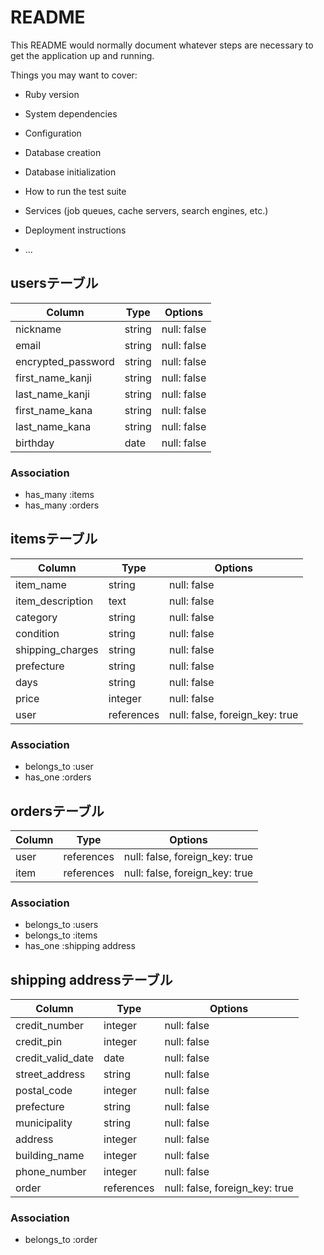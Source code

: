 # README

This README would normally document whatever steps are necessary to get the
application up and running.

Things you may want to cover:

* Ruby version

* System dependencies

* Configuration

* Database creation

* Database initialization

* How to run the test suite

* Services (job queues, cache servers, search engines, etc.)

* Deployment instructions

* ...

## usersテーブル

|Column              |Type    |Options      |
|------------------- |------- |------------ |
| nickname           | string | null: false |
| email              | string | null: false |
| encrypted_password | string | null: false |
| first_name_kanji   | string | null: false |
| last_name_kanji    | string | null: false |
| first_name_kana    | string | null: false |
| last_name_kana     | string | null: false |
| birthday           | date   | null: false |


### Association
- has_many :items
- has_many :orders

## itemsテーブル

|Column            |Type        |Options                         |
|----------------- |----------- |------------------------------- |
| item_name        | string     | null: false                    |
| item_description | text       | null: false                    |
| category         | string     | null: false                    |
| condition        | string     | null: false                    |
| shipping_charges | string     | null: false                    |
| prefecture       | string     | null: false                    |
| days             | string     | null: false                    |
| price            | integer    | null: false                    |
| user             | references | null: false, foreign_key: true |


### Association
- belongs_to :user
- has_one :orders

## ordersテーブル

|Column |Type        |Options                         |
|------ |----------- |------------------------------- |
| user  | references | null: false, foreign_key: true |
| item  | references | null: false, foreign_key: true |

### Association
- belongs_to :users
- belongs_to :items
- has_one :shipping address

## shipping addressテーブル

|Column             |Type        |Options                         |
|------------------ |----------- |------------------------------- |
| credit_number     | integer    | null: false                    |
| credit_pin        | integer    | null: false                    |
| credit_valid_date | date       | null: false                    |
| street_address    | string     | null: false                    |
| postal_code       | integer    | null: false                    |
| prefecture        | string     | null: false                    |
| municipality      | string     | null: false                    |
| address           | integer    | null: false                    |
| building_name     | integer    | null: false                    |
| phone_number      | integer    | null: false                    |
| order             | references | null: false, foreign_key: true |


### Association
- belongs_to :order
